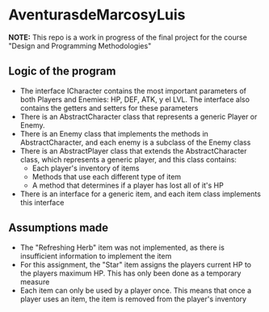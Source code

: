 # AventurasdeMarcosyLuis

**NOTE:** This repo is a work in progress of the final project for the course "Design and Programming Methodologies"

## Logic of the program

- The interface ICharacter contains the most important parameters of both Players and Enemies: HP, DEF, ATK, y el LVL. The interface also contains the getters and setters for these parameters
- There is an AbstractCharacter class that represents a generic Player or Enemy.
- There is an Enemy class that implements the methods in AbstractCharacter, and each enemy is a subclass of the Enemy class
- There is an AbstractPlayer class that extends the AbstractCharacter class, which represents a generic player, and this class contains:
  - Each player's inventory of items
  - Methods that use each different type of item
  - A method that determines if a player has lost all of it's HP
- There is an interface for a generic item, and each item class implements this interface

## Assumptions made

- The "Refreshing Herb" item was not implemented, as there is insufficient information to implement the item
- For this assignment, the "Star" item assigns the players current HP to the players maximum HP. This has only been done as a temporary measure
- Each item can only be used by a player once. This means that once a player uses an item, the item is removed from the player's inventory

